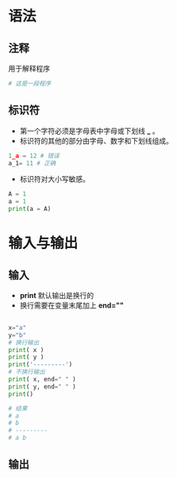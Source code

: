 

# 语法

## 注释

用于解释程序

```python
# 这是一段程序
```

## 标识符

- 第一个字符必须是字母表中字母或下划线 **_** 。
- 标识符的其他的部分由字母、数字和下划线组成。

```python
1_a = 12 # 错误
a_1= 11 # 正确
```

- 标识符对大小写敏感。

```python
A = 1
a = 1
print(a = A)
```



# 输入与输出

## 输入

- **print** 默认输出是换行的
- 换行需要在变量末尾加上 **end=""**

```python
 
x="a"
y="b"
# 换行输出
print( x )
print( y )
print('---------')
# 不换行输出
print( x, end=" " )
print( y, end=" " )
print()

# 结果
# a
# b
# ---------
# a b
```





## 输出
